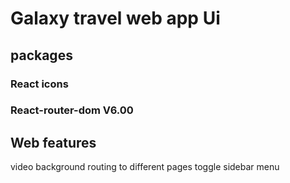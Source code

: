 # Galaxy travel web app Ui


## packages
### React icons
### React-router-dom V6.00

 

## Web features

video background
routing to different pages
 toggle sidebar menu 

 

 